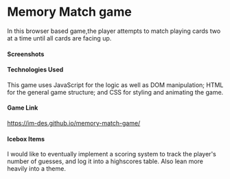  Memory Match game
 =============

 In this browser based game,the player attempts to match playing cards two at a time until all cards are facing up.
#### Screenshots
 

#### Technologies Used
This game uses JavaScript for the logic as well as DOM manipulation; HTML for the general game structure; and CSS for styling and animating the game.

#### Game Link

https://im-des.github.io/memory-match-game/

#### Icebox Items
I would like to eventually implement a scoring system to track the player's number of guesses, and log it into a highscores table. Also lean more heavily into a theme.
